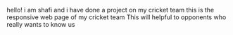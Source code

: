 hello!
i am shafi 
and i have done a project on my cricket team
this is the responsive web page of my cricket team
This will helpful to opponents who really wants to know us
